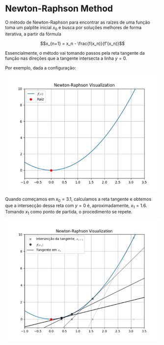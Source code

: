 # Newton-Raphson Method

O método de Newton-Raphson para encontrar as raízes de uma função toma um palplite inicial $x_0$ e busca por soluções melhores de forma iterativa, a partir da fórmula

$$x_{n+1} = x_n - \frac{f(x_n)}{f'(x_n)}$$

Essencialmente, o método vai tomando passos pela reta tangente da função nas direções que a tangente intersecta a linha $y = 0$.

Por exemplo, dada a configuração:

![](imgs/newtonRaphson_01.png)

Quando começamos em $x_0 = 3.1$, calculamos a reta tangente e obtemos que a intersecção dessa reta com $y=0$ é, aproximadamente, $x_1 = 1.6$. Tomando $x_1$ como ponto de partida, o procedimento se repete.

![](imgs/newtonRaphson_02.png)